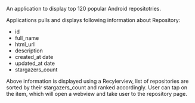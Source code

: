 An application to display top 120 popular Android repositotries.

Applications pulls and displays following information about Repository:
  - id
  - full_name
  - html_url
  - description
  - created_at date
  - updated_at date
  - stargazers_count
  
Above information is displayed using a Recylerview, list of repositories are sorted by their stargazers_count and ranked accordingly.
User can tap on the item, which will open a webview and take user to the repository page.


 
